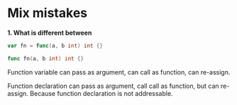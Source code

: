 # Mix mistakes

**1. What is different between**

```go
var fn = func(a, b int) int {}
```

```go
func fn(a, b int) int {}
```

Function variable can pass as argument, can call as function, can re-assign.

Function declaration can pass as argument, call call as function, but can re-assign. Because function declaration is not addressable.
